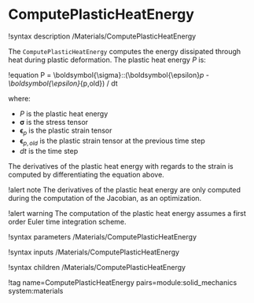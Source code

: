 # ComputePlasticHeatEnergy

!syntax description /Materials/ComputePlasticHeatEnergy

The `ComputePlasticHeatEnergy` computes the energy dissipated through heat during plastic deformation.
The plastic heat energy $P$ is:

!equation
P = \boldsymbol{\sigma}::(\boldsymbol{\epsilon}_p - \boldsymbol{\epsilon}_{p,old}) / dt

where:

- $P$ is the plastic heat energy
- $\boldsymbol{\sigma}$ is the stress tensor
- $\boldsymbol{\epsilon}_p$ is the plastic strain tensor
- $\boldsymbol{\epsilon}_{p,old}$ is the plastic strain tensor at the previous time step
- $dt$ is the time step

The derivatives of the plastic heat energy with regards to the strain is computed by differentiating
the equation above.

!alert note
The derivatives of the plastic heat energy are only computed during the computation of the Jacobian,
as an optimization.

!alert warning
The computation of the plastic heat energy assumes a first order Euler time integration scheme.

!syntax parameters /Materials/ComputePlasticHeatEnergy

!syntax inputs /Materials/ComputePlasticHeatEnergy

!syntax children /Materials/ComputePlasticHeatEnergy

!tag name=ComputePlasticHeatEnergy pairs=module:solid_mechanics system:materials
